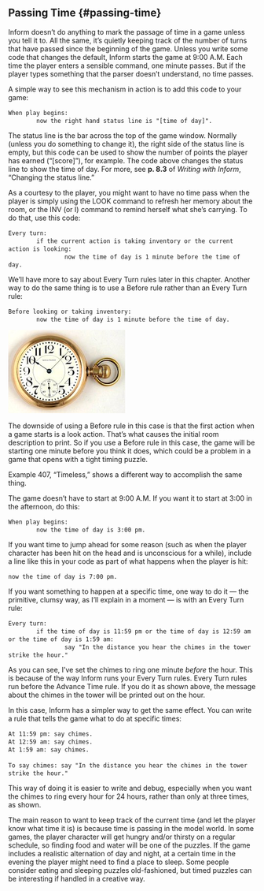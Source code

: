 ## Passing Time {#passing-time}

Inform doesn’t do anything to mark the passage of time in a game unless you tell it to. All the same, it’s quietly keeping track of the number of turns that have passed since the beginning of the game. Unless you write some code that changes the default, Inform starts the game at 9:00 A.M. Each time the player enters a sensible command, one minute passes. But if the player types something that the parser doesn’t understand, no time passes.

A simple way to see this mechanism in action is to add this code to your game:

```inform7
When play begins:
        now the right hand status line is "[time of day]".
```

The status line is the bar across the top of the game window. Normally (unless you do something to change it), the right side of the status line is empty, but this code can be used to show the number of points the player has earned (“[score]”), for example. The code above changes the status line to show the time of day. For more, see **p. 8.3** of _Writing with Inform_, “Changing the status line.”

As a courtesy to the player, you might want to have no time pass when the player is simply using the LOOK command to refresh her memory about the room, or the INV (or I) command to remind herself what she’s carrying. To do that, use this code:

```inform7
Every turn:
        if the current action is taking inventory or the current action is looking:
                now the time of day is 1 minute before the time of day.
```

We’ll have more to say about Every Turn rules later in this chapter. Another way to do the same thing is to use a Before rule rather than an Every Turn rule:

```inform7
Before looking or taking inventory:
        now the time of day is 1 minute before the time of day.
```

![](../assets/graphics16.png)

The downside of using a Before rule in this case is that the first action when a game starts is a look action. That’s what causes the initial room description to print. So if you use a Before rule in this case, the game will be starting one minute before you think it does, which could be a problem in a game that opens with a tight timing puzzle.

Example 407, “Timeless,” shows a different way to accomplish the same thing.

The game doesn’t have to start at 9:00 A.M. If you want it to start at 3:00 in the afternoon, do this:

```inform7
When play begins:
        now the time of day is 3:00 pm.
```

If you want time to jump ahead for some reason (such as when the player character has been hit on the head and is unconscious for a while), include a line like this in your code as part of what happens when the player is hit:

```inform7
now the time of day is 7:00 pm.
```

If you want something to happen at a specific time, one way to do it — the primitive, clumsy way, as I’ll explain in a moment — is with an Every Turn rule:

```inform7
Every turn:
        if the time of day is 11:59 pm or the time of day is 12:59 am or the time of day is 1:59 am:
                say "In the distance you hear the chimes in the tower strike the hour."
```

As you can see, I’ve set the chimes to ring one minute _before_ the hour. This is because of the way Inform runs your Every Turn rules. Every Turn rules run before the Advance Time rule. If you do it as shown above, the message about the chimes in the tower will be printed out on the hour.

In this case, Inform has a simpler way to get the same effect. You can write a rule that tells the game what to do at specific times:

```inform7
At 11:59 pm: say chimes.
At 12:59 am: say chimes.
At 1:59 am: say chimes.

To say chimes: say "In the distance you hear the chimes in the tower strike the hour."
```

This way of doing it is easier to write and debug, especially when you want the chimes to ring every hour for 24 hours, rather than only at three times, as shown.

The main reason to want to keep track of the current time (and let the player know what time it is) is because time is passing in the model world. In some games, the player character will get hungry and/or thirsty on a regular schedule, so finding food and water will be one of the puzzles. If the game includes a realistic alternation of day and night, at a certain time in the evening the player might need to find a place to sleep. Some people consider eating and sleeping puzzles old-fashioned, but timed puzzles can be interesting if handled in a creative way.
